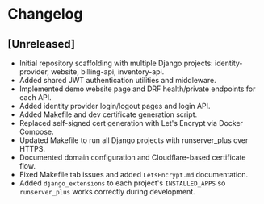 # Changelog

## [Unreleased]
- Initial repository scaffolding with multiple Django projects: identity-provider, website, billing-api, inventory-api.
- Added shared JWT authentication utilities and middleware.
- Implemented demo website page and DRF health/private endpoints for each API.
- Added identity provider login/logout pages and login API.
- Added Makefile and dev certificate generation script.
- Replaced self-signed cert generation with Let's Encrypt via Docker Compose.
- Updated Makefile to run all Django projects with runserver_plus over HTTPS.
- Documented domain configuration and Cloudflare-based certificate flow.
- Fixed Makefile tab issues and added `LetsEncrypt.md` documentation.
- Added `django_extensions` to each project's `INSTALLED_APPS` so
  `runserver_plus` works correctly during development.
